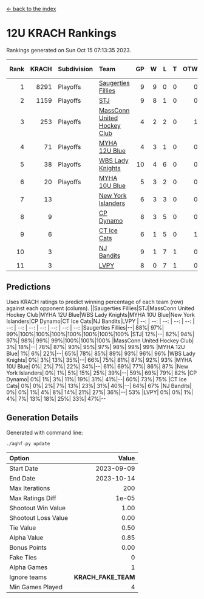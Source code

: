 [<- back to the index](readme.md)
# 12U KRACH Rankings
Rankings generated on Sun Oct 15 07:13:35 2023.

Rank|KRACH|Subdivision|Team|GP|W|L|T|OTW|OTL|SoS|Exp Wins|Win Diff
---:|---:|:---|:---|---:|---:|---:|---:|---:|---:|---:|---:|---:
1|8291|Playoffs|[Saugerties Fillies](https://gamesheetstats.com/seasons/3663/teams/140805/schedule)|9|9|0|0|0|0|155|9.8|-0.0
2|1159|Playoffs|[STJ](https://gamesheetstats.com/seasons/3663/teams/140800/schedule)|9|8|1|0|0|0|866|8.8|-0.0
3|253|Playoffs|[MassConn United Hockey Club](https://gamesheetstats.com/seasons/3663/teams/140797/schedule)|4|2|2|0|1|0|1912|2.9|0.0
4|71|Playoffs|[MYHA 12U Blue](https://gamesheetstats.com/seasons/3663/teams/140799/schedule)|4|3|1|0|0|1|57|3.9|0.0
5|38|Playoffs|[WBS Lady Knights](https://gamesheetstats.com/seasons/3663/teams/140808/schedule)|10|4|6|0|0|0|2496|4.9|0.0
6|20|Playoffs|[MYHA 10U Blue](https://gamesheetstats.com/seasons/3663/teams/140806/schedule)|5|3|2|0|0|0|199|3.9|0.0
7|13||[New York Islanders](https://gamesheetstats.com/seasons/3663/teams/140809/schedule)|6|3|3|0|0|0|34|3.9|0.0
8|9||[CP Dynamo](https://gamesheetstats.com/seasons/3663/teams/140802/schedule)|8|3|5|0|0|1|1062|3.9|0.0
9|6||[CT Ice Cats](https://gamesheetstats.com/seasons/3663/teams/140801/schedule)|6|1|5|0|1|0|200|1.9|0.0
10|3||[NJ Bandits](https://gamesheetstats.com/seasons/3663/teams/140807/schedule)|9|1|7|1|0|0|1668|2.4|0.0
11|3||[LVPY](https://gamesheetstats.com/seasons/3663/teams/140804/schedule)|8|0|7|1|0|0|1194|1.4|0.0

## Predictions
Uses KRACH ratings to predict winning percentage of each team (row) against each opponent (column).
||Saugerties Fillies|STJ|MassConn United Hockey Club|MYHA 12U Blue|WBS Lady Knights|MYHA 10U Blue|New York Islanders|CP Dynamo|CT Ice Cats|NJ Bandits|LVPY
| --: | --: | --: | --: | --: | --: | --: | --: | --: | --: | --: | --: 
|Saugerties Fillies|--| 88%| 97%| 99%|100%|100%|100%|100%|100%|100%|100%
|STJ| 12%|--| 82%| 94%| 97%| 98%| 99%| 99%|100%|100%|100%
|MassConn United Hockey Club|  3%| 18%|--| 78%| 87%| 93%| 95%| 97%| 98%| 99%| 99%
|MYHA 12U Blue|  1%|  6%| 22%|--| 65%| 78%| 85%| 89%| 93%| 96%| 96%
|WBS Lady Knights|  0%|  3%| 13%| 35%|--| 66%| 75%| 81%| 87%| 92%| 93%
|MYHA 10U Blue|  0%|  2%|  7%| 22%| 34%|--| 61%| 69%| 77%| 86%| 87%
|New York Islanders|  0%|  1%|  5%| 15%| 25%| 39%|--| 59%| 69%| 79%| 82%
|CP Dynamo|  0%|  1%|  3%| 11%| 19%| 31%| 41%|--| 60%| 73%| 75%
|CT Ice Cats|  0%|  0%|  2%|  7%| 13%| 23%| 31%| 40%|--| 64%| 67%
|NJ Bandits|  0%|  0%|  1%|  4%|  8%| 14%| 21%| 27%| 36%|--| 53%
|LVPY|  0%|  0%|  1%|  4%|  7%| 13%| 18%| 25%| 33%| 47%|--

## Generation Details

Generated with command line:
```
./aghf.py update
```

| Option | Value |
| :----- | ----: |
| Start Date | 2023-09-09 |
| End Date | 2023-10-14 |
| Max Iterations | 200 |
| Max Ratings Diff | 1e-05 |
| Shootout Win Value | 1.00 |
| Shootout Loss Value | 0.00 |
| Tie Value | 0.50 |
| Alpha Value | 0.85 |
| Bonus Points | 0.00 |
| Fake Ties | 0 |
| Alpha Games | 1 |
| Ignore teams | __KRACH_FAKE_TEAM__ |
| Min Games Played | 4 |

